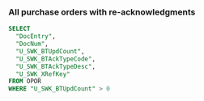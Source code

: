 ### All purchase orders with re-acknowledgments

```sql
SELECT
  "DocEntry",
  "DocNum",
  "U_SWK_BTUpdCount",
  "U_SWK_BTAckTypeCode",
  "U_SWK_BTAckTypeDesc",
  "U_SWK_XRefKey"
FROM OPOR
WHERE "U_SWK_BTUpdCount" > 0
```
